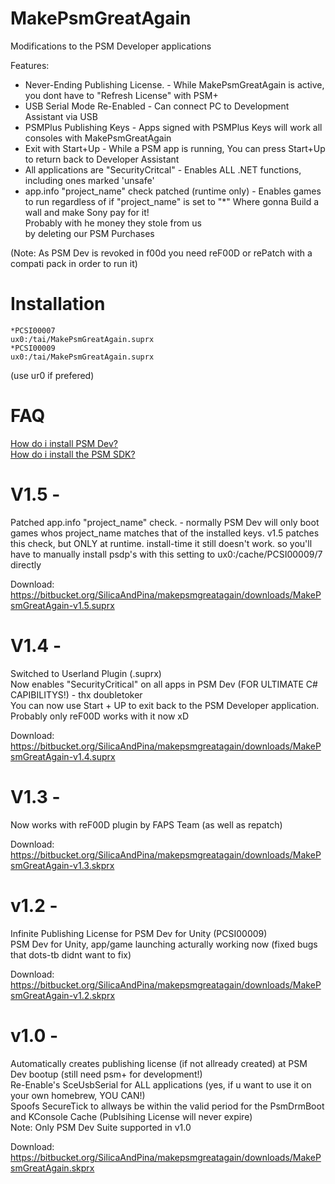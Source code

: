 # MakePsmGreatAgain
Modifications to the PSM Developer applications

Features:     
+ Never-Ending Publishing License. - While MakePsmGreatAgain is active, you dont have to "Refresh License" with PSM+     
+ USB Serial Mode Re-Enabled - Can connect PC to Development Assistant via USB      
+ PSMPlus Publishing Keys - Apps signed with PSMPlus Keys will work all consoles with MakePsmGreatAgain     
+ Exit with Start+Up - While a PSM app is running, You can press Start+Up to return back to Developer Assistant     
+ All applications are "SecurityCritcal" - Enables ALL .NET functions, including ones marked 'unsafe'     
+ app.info "project_name" check patched (runtime only) - Enables games to run regardless of if "project_name" is set to "*"
Where gonna Build a wall and make Sony pay for it!    
Probably with he money they stole from us    
by deleting our PSM Purchases    
    
(Note: As PSM Dev is revoked in f00d you need reF00D or rePatch with a compati pack in order to run it)     

# Installation
```
*PCSI00007
ux0:/tai/MakePsmGreatAgain.suprx
*PCSI00009
ux0:/tai/MakePsmGreatAgain.suprx
```
(use ur0 if prefered)

# FAQ     
    
[How do i install PSM Dev?](https://www.youtube.com/watch?v=CuxaVTyAVn8)    
[How do i install the PSM SDK?](https://www.youtube.com/watch?v=KoZ1xVNTjUc)    
    
# V1.5 -
Patched app.info "project_name" check. - normally PSM Dev will only boot games whos project_name matches that of
the installed keys. v1.5 patches this check, but ONLY at runtime. install-time it still doesn't work.
so you'll have to manually install psdp's with this setting to ux0:/cache/PCSI00009/7 directly

Download: https://bitbucket.org/SilicaAndPina/makepsmgreatagain/downloads/MakePsmGreatAgain-v1.5.suprx    

# V1.4 -
Switched to Userland Plugin (.suprx)    
Now enables "SecurityCritical" on all apps in PSM Dev (FOR ULTIMATE C# CAPIBILITYS!) - thx doubletoker     
You can now use Start + UP to exit back to the PSM Developer application.     
Probably only reF00D works with it now xD        
    
Download: https://bitbucket.org/SilicaAndPina/makepsmgreatagain/downloads/MakePsmGreatAgain-v1.4.suprx    
    
# V1.3 -
Now works with reF00D plugin by FAPS Team (as well as repatch) 

Download: https://bitbucket.org/SilicaAndPina/makepsmgreatagain/downloads/MakePsmGreatAgain-v1.3.skprx

# v1.2 -
Infinite Publishing License for PSM Dev for Unity (PCSI00009)  
PSM Dev for Unity, app/game launching acturally working now (fixed bugs that dots-tb didnt want to fix)

Download: https://bitbucket.org/SilicaAndPina/makepsmgreatagain/downloads/MakePsmGreatAgain-v1.2.skprx

# v1.0 -
Automatically creates publishing license (if not allready created) at PSM Dev bootup (still need psm+ for development!)    
Re-Enable's SceUsbSerial for ALL applications (yes, if u want to use it on your own homebrew, YOU CAN!)   
Spoofs SecureTick to allways be within the valid period for the PsmDrmBoot and KConsole Cache (Publsihing License will never expire)   
Note: Only PSM Dev Suite supported in v1.0  

Download: https://bitbucket.org/SilicaAndPina/makepsmgreatagain/downloads/MakePsmGreatAgain.skprx  
